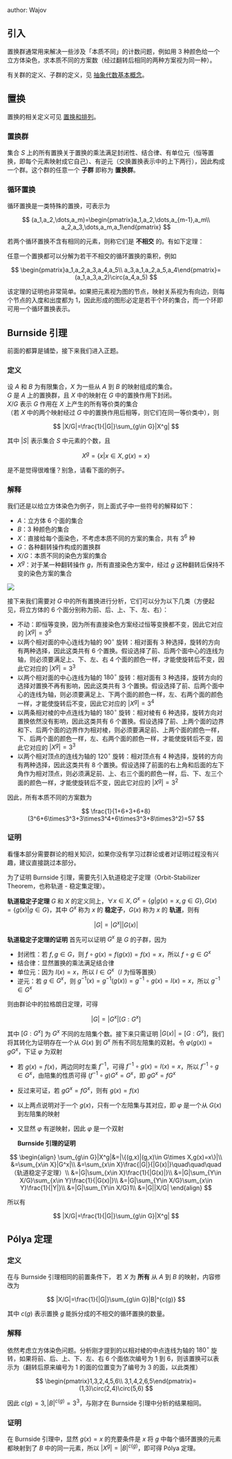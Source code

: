 author: Wajov

## 引入

置换群通常用来解决一些涉及「本质不同」的计数问题，例如用 3 种颜色给一个立方体染色，求本质不同的方案数（经过翻转后相同的两种方案视为同一种）。

有关群的定义、子群的定义，见 [抽象代数基本概念](../algebra/basic.md)。

## 置换

置换的相关定义可见 [置换和排列](../permutation.md)。

### 置换群

集合 $S$ 上的所有置换关于置换的乘法满足封闭性、结合律、有单位元（恒等置换，即每个元素映射成它自己）、有逆元（交换置换表示中的上下两行），因此构成一个群。这个群的任意一个 **子群** 即称为 **置换群**。

### 循环置换

循环置换是一类特殊的置换，可表示为

$$
(a_1,a_2,\dots,a_m)=\begin{pmatrix}a_1,a_2,\dots,a_{m-1},a_m\\
a_2,a_3,\dots,a_m,a_1\end{pmatrix}
$$

若两个循环置换不含有相同的元素，则称它们是 **不相交** 的。有如下定理：

任意一个置换都可以分解为若干不相交的循环置换的乘积，例如

$$
\begin{pmatrix}a_1,a_2,a_3,a_4,a_5\\
a_3,a_1,a_2,a_5,a_4\end{pmatrix}=(a_1,a_3,a_2)\circ(a_4,a_5)
$$

该定理的证明也非常简单。如果把元素视为图的节点，映射关系视为有向边，则每个节点的入度和出度都为 1，因此形成的图形必定是若干个环的集合，而一个环即可用一个循环置换表示。

## Burnside 引理

前面的都算是铺垫，接下来我们进入正题。

### 定义

设 $A$ 和 $B$ 为有限集合，$X$ 为一些从 $A$ 到 $B$ 的映射组成的集合。  
$G$ 是 $A$ 上的置换群，且 $X$ 中的映射在 $G$ 中的置换作用下封闭。  
$X/G$ 表示 $G$ 作用在 $X$ 上产生的所有等价类的集合  
（若 $X$ 中的两个映射经过 $G$ 中的置换作用后相等，则它们在同一等价类中），则

$$
|X/G|=\frac{1}{|G|}\sum_{g\in G}|X^g|
$$

其中 $|S|$ 表示集合 $S$ 中元素的个数，且

$$
X^g=\{x|x\in X,g(x)=x\}
$$

是不是觉得很难懂？别急，请看下面的例子。

### 解释

我们还是以给立方体染色为例子，则上面式子中一些符号的解释如下：

-   $A$：立方体 6 个面的集合
-   $B$：3 种颜色的集合
-   $X$：直接给每个面染色，不考虑本质不同的方案的集合，共有 $3^6$ 种
-   $G$：各种翻转操作构成的置换群
-   $X/G$：本质不同的染色方案的集合
-   $X^g$：对于某一种翻转操作 $g$，所有直接染色方案中，经过 $g$ 这种翻转后保持不变的染色方案的集合

![](../images/cube.png)

接下来我们需要对 $G$ 中的所有置换进行分析，它们可以分为以下几类（方便起见，将立方体的 6 个面分别称为前、后、上、下、左、右）：

-   不动：即恒等变换，因为所有直接染色方案经过恒等变换都不变，因此它对应的 $|X^g|=3^6$
-   以两个相对面的中心连线为轴的 $90^\circ$ 旋转：相对面有 3 种选择，旋转的方向有两种选择，因此这类共有 6 个置换。假设选择了前、后两个面中心的连线为轴，则必须要满足上、下、左、右 4 个面的颜色一样，才能使旋转后不变，因此它对应的 $|X^g|=3^3$
-   以两个相对面的中心连线为轴的 $180^\circ$ 旋转：相对面有 3 种选择，旋转方向的选择对置换不再有影响，因此这类共有 3 个置换。假设选择了前、后两个面中心的连线为轴，则必须要满足上、下两个面的颜色一样，左、右两个面的颜色一样，才能使旋转后不变，因此它对应的 $|X^g|=3^4$
-   以两条相对棱的中点连线为轴的 $180^\circ$ 旋转：相对棱有 6 种选择，旋转方向对置换依然没有影响，因此这类共有 6 个置换。假设选择了前、上两个面的边界和下、后两个面的边界作为相对棱，则必须要满足前、上两个面的颜色一样，下、后两个面的颜色一样，左、右两个面的颜色一样，才能使旋转后不变，因此它对应的 $|X^g|=3^3$
-   以两个相对顶点的连线为轴的 $120^\circ$ 旋转：相对顶点有 4 种选择，旋转的方向有两种选择，因此这类共有 8 个置换。假设选择了前面的右上角和后面的左下角作为相对顶点，则必须满足前、上、右三个面的颜色一样，后、下、左三个面的颜色一样，才能使旋转后不变，因此它对应的 $|X^g|=3^2$

因此，所有本质不同的方案数为

$$
\frac{1}{1+6+3+6+8}(3^6+6\times3^3+3\times3^4+6\times3^3+8\times3^2)=57
$$

### 证明

看懂本部分需要群论的相关知识，如果你没有学习过群论或者对证明过程没有兴趣，建议直接跳过本部分。

为了证明 Burnside 引理，需要先引入轨道稳定子定理（Orbit-Stabilizer Theorem，也称轨道 - 稳定集定理）。

**轨道稳定子定理**  $G$ 和 $X$ 的定义同上，$\forall x\in X,G^x=\{g|g(x)=x,g\in G\},G(x)=\{g(x)|g\in G\}$，其中 $G^x$ 称为 $x$ 的 **稳定子**，$G(x)$ 称为 $x$ 的 **轨道**，则有

$$
|G|=|G^x||G(x)|
$$

**轨道稳定子定理的证明** 首先可以证明 $G^x$ 是 $G$ 的子群，因为

-   封闭性：若 $f,g\in G$，则 $f\circ g(x)=f(g(x))=f(x)=x$，所以 $f\circ g\in G^x$
-   结合律：显然置换的乘法满足结合律
-   单位元：因为 $I(x)=x$，所以 $I\in G^x$（$I$ 为恒等置换）
-   逆元：若 $g\in G^x$，则 $g^{-1}(x)=g^{-1}(g(x))=g^{-1}\circ g(x)=I(x)=x$，所以 $g^{-1}\in G^x$

则由群论中的拉格朗日定理，可得

$$
|G|=|G^x|[G:G^x]
$$

其中 $[G:G^x]$ 为 $G^x$ 不同的左陪集个数。接下来只需证明 $|G(x)|=[G:G^x]$，我们将其转化为证明存在一个从 $G(x)$ 到 $G^x$ 所有不同左陪集的双射。令 $\varphi(g(x))=gG^x$，下证 $\varphi$ 为双射

-   若 $g(x)=f(x)$，两边同时左乘 $f^{-1}$，可得 $f^{-1}\circ g(x)=I(x)=x$，所以 $f^{-1}\circ g\in G^x$，由陪集的性质可得 $(f^{-1}\circ g)G^x=G^x$，即 $gG^x=fG^x$
-   反过来可证，若 $gG^x=fG^x$，则有 $g(x)=f(x)$
-   以上两点说明对于一个 $g(x)$，只有一个左陪集与其对应，即 $\varphi$ 是一个从 $G(x)$ 到左陪集的映射
-   又显然 $\varphi$ 有逆映射，因此 $\varphi$ 是一个双射

    **Burnside 引理的证明**

$$
\begin{align}
\sum_{g\in G}|X^g|&=|\{(g,x)|(g,x)\in G\times X,g(x)=x\}|\\
&=\sum_{x\in X}|G^x|\\
&=\sum_{x\in X}\frac{|G|}{|G(x)|}\quad\quad\quad（轨道稳定子定理）\\
&=|G|\sum_{x\in X}\frac{1}{|G(x)|}\\
&=|G|\sum_{Y\in X/G}\sum_{x\in Y}\frac{1}{|G(x)|}\\
&=|G|\sum_{Y\in X/G}\sum_{x\in Y}\frac{1}{|Y|}\\
&=|G|\sum_{Y\in X/G}1\\
&=|G||X/G|
\end{align}
$$

所以有

$$
|X/G|=\frac{1}{|G|}\sum_{g\in G}|X^g|
$$

## Pólya 定理

### 定义

在与 Burnside 引理相同的前置条件下，
若 $X$ 为 **所有** 从 $A$ 到 $B$ 的映射，内容修改为

$$
|X/G|=\frac{1}{|G|}\sum_{g\in G}|B|^{c(g)}
$$

其中 $c(g)$ 表示置换 $g$ 能拆分成的不相交的循环置换的数量。

### 解释

依然考虑立方体染色问题。分析刚才提到的以相对棱的中点连线为轴的 $180^\circ$ 旋转，如果将前、后、上、下、左、右 6 个面依次编号为 1 到 6，则该置换可以表示为（翻转后原来编号为 1 的面的位置变为了编号为 3 的面，以此类推）

$$
\begin{pmatrix}1,3,2,4,5,6\\
3,1,4,2,6,5\end{pmatrix}=(1,3)\circ(2,4)\circ(5,6)
$$

因此 $c(g)=3,|B|^{c(g)}=3^3$，与刚才在 Burnside 引理中分析的结果相同。

### 证明

在 Burnside 引理中，显然 $g(x)=x$ 的充要条件是 $x$ 将 $g$ 中每个循环置换的元素都映射到了 $B$ 中的同一元素，所以 $|X^g|=|B|^{c(g)}$，即可得 Pólya 定理。
